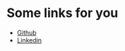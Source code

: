 # Some links for you

* [Github](https://github.com/jarlrasm)
* [Linkedin](https://no.linkedin.com/in/jarlrasm)
